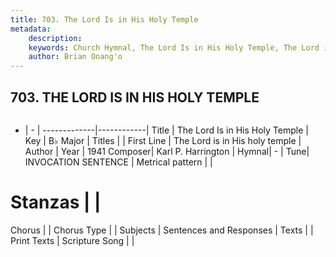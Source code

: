 ```yaml
---
title: 703. The Lord Is in His Holy Temple
metadata:
    description: 
    keywords: Church Hymnal, The Lord Is in His Holy Temple, The Lord is in His holy temple, 
    author: Brian Onang'o
---
```



## 703. THE LORD IS IN HIS HOLY TEMPLE

```txt

```

- |   -  |
-------------|------------|
Title | The Lord Is in His Holy Temple |
Key | B♭ Major |
Titles |  |
First Line | The Lord is in His holy temple |
Author | 
Year | 1941
Composer| Karl P. Harrington |
Hymnal|  - |
Tune| INVOCATION SENTENCE |
Metrical pattern | |
# Stanzas |  |
Chorus |  |
Chorus Type |  |
Subjects | Sentences and Responses |
Texts |  |
Print Texts | 
Scripture Song |  |
  
